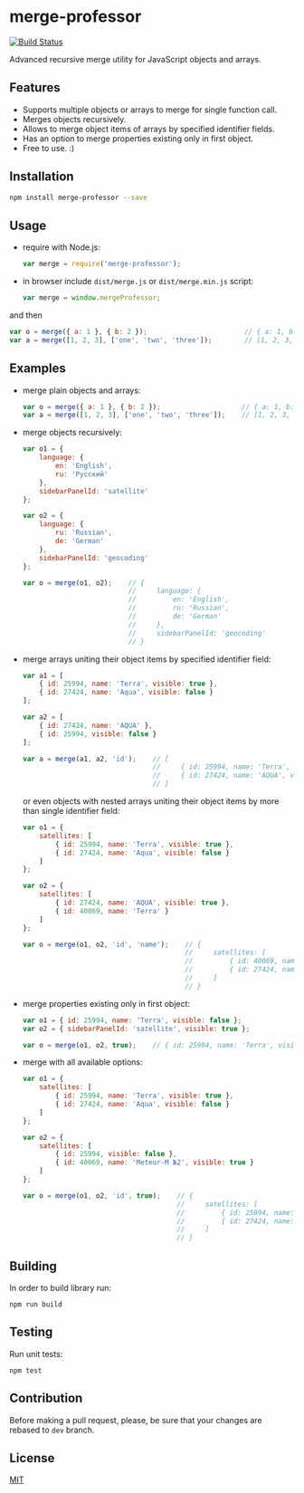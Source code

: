 # merge-professor

[![Build Status](https://travis-ci.org/ezze/merge-professor.svg?branch=master)](https://travis-ci.org/ezze/merge-professor)

Advanced recursive merge utility for JavaScript objects and arrays.

## Features

- Supports multiple objects or arrays to merge for single function call.
- Merges objects recursively.
- Allows to merge object items of arrays by specified identifier fields.
- Has an option to merge properties existing only in first object. 
- Free to use. :)

## Installation

```bash
npm install merge-professor --save
```
    
## Usage

- require with Node.js:

    ```javascript
    var merge = require('merge-professor');
    ```

- in browser include `dist/merge.js` or `dist/merge.min.js` script:

    ```javascript
    var merge = window.mergeProfessor;
    ```
    
and then    
    
```javascript    
var o = merge({ a: 1 }, { b: 2 });                        // { a: 1, b: 2 }
var a = merge([1, 2, 3], ['one', 'two', 'three']);        // [1, 2, 3, 'one', 'two', 'three']
```

## Examples

- merge plain objects and arrays:

    ```javascript
    var o = merge({ a: 1 }, { b: 2 });                    // { a: 1, b: 2 }
    var a = merge([1, 2, 3], ['one', 'two', 'three']);    // [1, 2, 3, 'one', 'two', 'three']
    ```
- merge objects recursively:

    ```javascript
    var o1 = {
        language: {
            en: 'English',
            ru: 'Русский'
        },
        sidebarPanelId: 'satellite'
    };

    var o2 = {
        language: {
            ru: 'Russian',
            de: 'German'
        },
        sidebarPanelId: 'geocoding'
    };

    var o = merge(o1, o2);    // {
                              //     language: {
                              //         en: 'English',
                              //         ru: 'Russian',
                              //         de: 'German'
                              //     },
                              //     sidebarPanelId: 'geocoding'
                              // }
    ```

- merge arrays uniting their object items by specified identifier field: 

    ``` javascript
    var a1 = [
        { id: 25994, name: 'Terra', visible: true },
        { id: 27424, name: 'Aqua', visible: false }
    ];

    var a2 = [
        { id: 27424, name: 'AQUA' },
        { id: 25994, visible: false }
    ];

    var a = merge(a1, a2, 'id');    // [
                                    //     { id: 25994, name: 'Terra', visible: false },
                                    //     { id: 27424, name: 'AQUA', visible: false }
                                    // ]
    ```
    
    or even objects with nested arrays uniting their object items by more than single identifier field:

    ```javascript                                    
    var o1 = {
        satellites: [
            { id: 25994, name: 'Terra', visible: true },
            { id: 27424, name: 'Aqua', visible: false }
        ]
    };

    var o2 = {
        satellites: [
            { id: 27424, name: 'AQUA', visible: true },
            { id: 40069, name: 'Terra' }
        ]
    };
    
    var o = merge(o1, o2, 'id', 'name');    // {
                                            //     satellites: [
                                            //         { id: 40069, name: 'Terra', visible: true },
                                            //         { id: 27424, name: 'AQUA', visible: true }
                                            //     ]
                                            // }
    ```

- merge properties existing only in first object:

    ```javascript
    var o1 = { id: 25994, name: 'Terra', visible: false };
    var o2 = { sidebarPanelId: 'satellite', visible: true };

    var o = merge(o1, o2, true);    // { id: 25994, name: 'Terra', visible: true });
    ```
    
- merge with all available options:
    
    ```javascript
    var o1 = {
        satellites: [
            { id: 25994, name: 'Terra', visible: true },
            { id: 27424, name: 'Aqua', visible: false }
        ]
    };
  
    var o2 = {
        satellites: [
            { id: 25994, visible: false },
            { id: 40069, name: 'Meteor-M №2', visible: true }
        ]
    };
  
    var o = merge(o1, o2, 'id', true);    // {
                                          //     satellites: [
                                          //         { id: 25994, name: 'Terra', visible: false },
                                          //         { id: 27424, name: 'Aqua', visible: false }
                                          //     ]
                                          // }
    ```
                                        
## Building

In order to build library run:
                                          
    npm run build
    
## Testing
    
Run unit tests:
    
    npm test
    
## Contribution
    
Before making a pull request, please, be sure that your changes are rebased to `dev` branch.

## License

[MIT](LICENSE)
